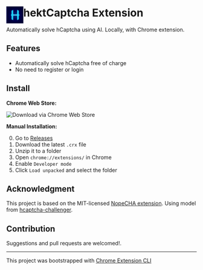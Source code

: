 # <img src="public/icons/icon_48.png" width="45" align="left"> hektCaptcha Extension


Automatically solve hCaptcha using AI. Locally, with Chrome extension.

## Features

- Automatically solve hCaptcha free of charge
- No need to register or login

## Install

**Chrome Web Store:**

![Download via Chrome Web Store](https://img.shields.io/chrome-web-store/v/bpfdbfnkjelhloljelooneehdalcmljb?style=flat-square)

**Manual Installation:**

0. Go to [Releases](https://github.com/Wikidepia/hektCaptcha-extension/releases)
1. Download the latest `.crx` file
2. Unzip it to a folder 
3. Open `chrome://extensions/` in Chrome
4. Enable `Developer mode`
5. Click `Load unpacked` and select the folder

## Acknowledgment

This project is based on the MIT-licensed [NopeCHA extension](https://github.com/nopecha-ai/nopecha-extension). Using model from [hcaptcha-challenger](https://github.com/QIN2DIM/hcaptcha-challenger/).

## Contribution

Suggestions and pull requests are welcomed!.

---

This project was bootstrapped with [Chrome Extension CLI](https://github.com/dutiyesh/chrome-extension-cli)

